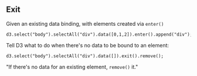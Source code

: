 ##  Exit

Given an existing data binding, with elements created via `enter()`

    d3.select("body").selectAll("div").data([0,1,2]).enter().append("div");

Tell D3 what to do when there's no data to be bound to an element:

    d3.select("body").selectAll("div").data([]).exit().remove();

"If there's no data for an existing element, `remove()` it."
